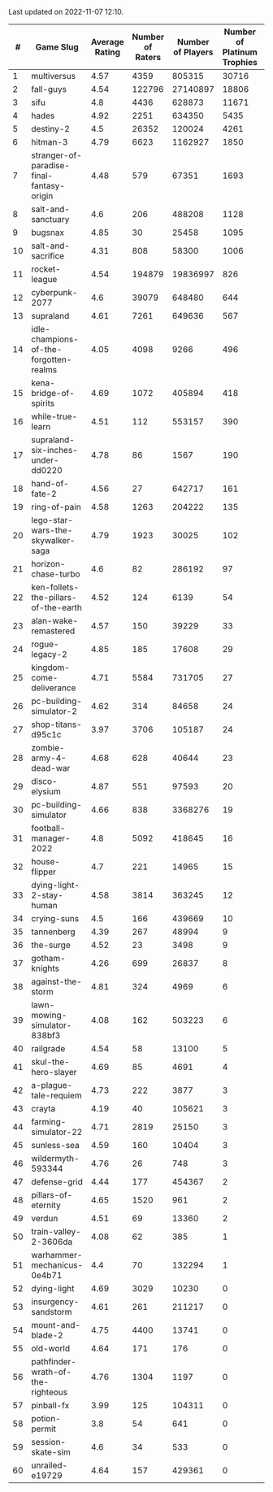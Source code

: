 Last updated on 2022-11-07 12:10.


|#|Game Slug|Average Rating|Number of Raters|Number of Players|Number of Platinum Trophies|Max Rarity (%)|
|---|---|---|---|---|---|---|
|1|multiversus|4.57|4359|805315|30716|79|
|2|fall-guys|4.54|122796|27140897|18806|3|
|3|sifu|4.8|4436|628873|11671|96|
|4|hades|4.92|2251|634350|5435|89|
|5|destiny-2|4.5|26352|120024|4261|96|
|6|hitman-3|4.79|6623|1162927|1850|48|
|7|stranger-of-paradise-final-fantasy-origin|4.48|579|67351|1693|98|
|8|salt-and-sanctuary|4.6|206|488208|1128|83|
|9|bugsnax|4.85|30|25458|1095|97|
|10|salt-and-sacrifice|4.31|808|58300|1006|91|
|11|rocket-league|4.54|194879|19836997|826|75|
|12|cyberpunk-2077|4.6|39079|648480|644|61|
|13|supraland|4.61|7261|649636|567|99|
|14|idle-champions-of-the-forgotten-realms|4.05|4098|9266|496|3|
|15|kena-bridge-of-spirits|4.69|1072|405894|418|94|
|16|while-true-learn|4.51|112|553157|390|93|
|17|supraland-six-inches-under-dd0220|4.78|86|1567|190|99|
|18|hand-of-fate-2|4.56|27|642717|161|72|
|19|ring-of-pain|4.58|1263|204222|135|97|
|20|lego-star-wars-the-skywalker-saga|4.79|1923|30025|102|98|
|21|horizon-chase-turbo|4.6|82|286192|97|83|
|22|ken-follets-the-pillars-of-the-earth|4.52|124|6139|54|52|
|23|alan-wake-remastered|4.57|150|39229|33|7|
|24|rogue-legacy-2|4.85|185|17608|29|0.3|
|25|kingdom-come-deliverance|4.71|5584|731705|27|30|
|26|pc-building-simulator-2|4.62|314|84658|24|75|
|27|shop-titans-d95c1c|3.97|3706|105187|24|98|
|28|zombie-army-4-dead-war|4.68|628|40644|23|66|
|29|disco-elysium|4.87|551|97593|20|28|
|30|pc-building-simulator|4.66|838|3368276|19|48|
|31|football-manager-2022|4.8|5092|418645|16|49|
|32|house-flipper|4.7|221|14965|15|93|
|33|dying-light-2-stay-human|4.58|3814|363245|12|0.8|
|34|crying-suns|4.5|166|439669|10|65|
|35|tannenberg|4.39|267|48994|9|84|
|36|the-surge|4.52|23|3498|9|94|
|37|gotham-knights|4.26|699|26837|8|34|
|38|against-the-storm|4.81|324|4969|6|13|
|39|lawn-mowing-simulator-838bf3|4.08|162|503223|6|89|
|40|railgrade|4.54|58|13100|5|98|
|41|skul-the-hero-slayer|4.69|85|4691|4|96|
|42|a-plague-tale-requiem|4.73|222|3877|3|92|
|43|crayta|4.19|40|105621|3|23|
|44|farming-simulator-22|4.71|2819|25150|3|81|
|45|sunless-sea|4.59|160|10404|3|37|
|46|wildermyth-593344|4.76|26|748|3|90|
|47|defense-grid|4.44|177|454367|2|80|
|48|pillars-of-eternity|4.65|1520|961|2|79|
|49|verdun|4.51|69|13360|2|71|
|50|train-valley-2-3606da|4.08|62|385|1|88|
|51|warhammer-mechanicus-0e4b71|4.4|70|132294|1|23|
|52|dying-light|4.69|3029|10230|0|96|
|53|insurgency-sandstorm|4.61|261|211217|0|6|
|54|mount-and-blade-2|4.75|4400|13741|0|26|
|55|old-world|4.64|171|176|0|96|
|56|pathfinder-wrath-of-the-righteous|4.76|1304|1197|0|0.2|
|57|pinball-fx|3.99|125|104311|0|86|
|58|potion-permit|3.8|54|641|0|98|
|59|session-skate-sim|4.6|34|533|0|23|
|60|unrailed-e19729|4.64|157|429361|0|1|
